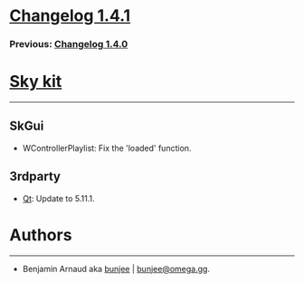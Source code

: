 # [Changelog 1.4.1](http://omega.gg/Sky/changes/1.4.1.html)

### Previous: [Changelog 1.4.0](1.4.0.html)

# [Sky kit](http://omega.gg/Sky)
---

## SkGui

- WControllerPlaylist: Fix the 'loaded' function.


## 3rdparty

- [Qt](http://download.qt.io/official_releases/qt): Update to 5.11.1.


# Authors
---

- Benjamin Arnaud aka [bunjee](http://bunjee.me) | <bunjee@omega.gg>.
